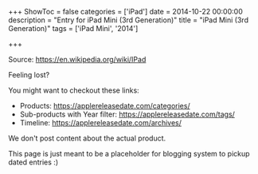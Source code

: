 +++
ShowToc = false
categories = ['iPad']
date = 2014-10-22 00:00:00
description = "Entry for iPad Mini (3rd Generation)"
title = "iPad Mini (3rd Generation)"
tags = ['iPad Mini', '2014']

+++

Source: https://en.wikipedia.org/wiki/IPad

Feeling lost?

You might want to checkout these links:
- Products: https://applereleasedate.com/categories/
- Sub-products with Year filter: https://applereleasedate.com/tags/
- Timeline: https://applereleasedate.com/archives/

We don't post content about the actual product. 



This page is just meant to be a placeholder for blogging system to pickup dated entries :)


